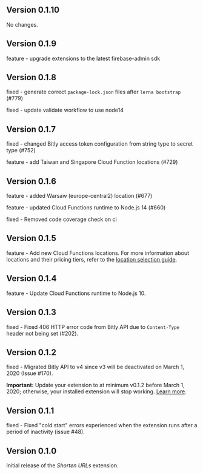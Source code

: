 ## Version 0.1.10

No changes.

## Version 0.1.9

feature - upgrade extensions to the latest firebase-admin sdk

## Version 0.1.8

fixed - generate correct `package-lock.json` files after `lerna bootstrap` (#779)

fixed - update validate workflow to use node14

## Version 0.1.7

fixed - changed Bitly access token configuration from string type to secret type (#752)

feature - add Taiwan and Singapore Cloud Function locations (#729)

## Version 0.1.6

feature - added Warsaw (europe-central2) location (#677)

feature - updated Cloud Functions runtime to Node.js 14 (#660)

fixed - Removed code coverage check on ci

## Version 0.1.5

feature - Add new Cloud Functions locations. For more information about locations and their pricing tiers, refer to the [location selection guide](https://firebase.google.com/docs/functions/locations).

## Version 0.1.4

feature - Update Cloud Functions runtime to Node.js 10.

## Version 0.1.3

fixed - Fixed 406 HTTP error code from Bitly API due to `Content-Type` header not being set (#202).

## Version 0.1.2

fixed - Migrated Bitly API to v4 since v3 will be deactivated on March 1, 2020 (Issue #170).

**Important:** Update your extension to at minimum v0.1.2 before March 1, 2020; otherwise, your installed extension will stop working. [Learn more](https://dev.bitly.com/deprecated.html).

## Version 0.1.1

fixed - Fixed "cold start" errors experienced when the extension runs after a period of inactivity (issue #48).

## Version 0.1.0

Initial release of the _Shorten URLs_ extension.
